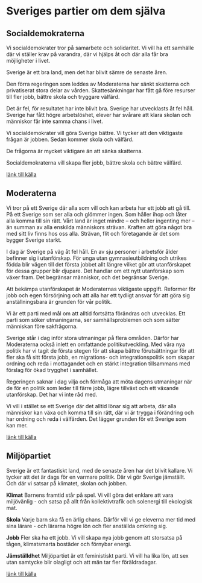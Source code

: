 # Sveriges partier om dem själva

## Socialdemokraterna

Vi socialdemokrater tror på samarbete och solidaritet. Vi vill ha ett samhälle där vi ställer krav på varandra, där vi hjälps åt och där alla får bra möjligheter i livet.

Sverige är ett bra land, men det har blivit sämre de senaste åren.

Den förra regeringen som leddes av Moderaterna har sänkt skatterna och privatiserat stora delar av vården. Skattesänkningar har fått gå före resurser till fler jobb, bättre skola och tryggare välfärd.

Det är fel, för resultatet har inte blivit bra. Sverige har utvecklasts åt fel håll. Sverige har fått högre arbetslöshet, elever har svårare att klara skolan och människor får inte samma chans i livet.

Vi socialdemokrater vill göra Sverige bättre. Vi tycker att den viktigaste frågan är jobben. Sedan kommer skola och välfärd.

De frågorna är mycket viktigare än att sänka skatterna.

Socialdemokraterna vill skapa fler jobb, bättre skola och bättre välfärd.

[länk till källa](http://www.socialdemokraterna.se/Internationellt/Other-languages/Lattlast/)

## Moderaterna

Vi tror på ett Sverige där alla som vill och kan arbeta har ett jobb att gå till. På ett Sverige som ser alla och glömmer ingen. Som håller ihop och låter alla komma till sin rätt. Vårt land är inget mindre – och heller ingenting mer – än summan av alla enskilda människors strävan. Kraften att göra något bra med sitt liv finns hos oss alla. Strävan, flit och företagande är det som bygger Sverige starkt.

I dag är Sverige på väg åt fel håll. En av sju personer i arbetsför ålder befinner sig i utanförskap. För unga utan gymnasieutbildning och utrikes födda blir vägen till det första jobbet allt längre vilket gör att utanförskapet för dessa grupper blir djupare. Det handlar om ett nytt utanförskap som växer fram. Det begränsar människor, och det begränsar Sverige.

Att bekämpa utanförskapet är Moderaternas viktigaste uppgift. Reformer för jobb och egen försörjning och att alla har ett tydligt ansvar för att göra sig anställningsbara är grunden för vår politik.

Vi är ett parti med mål om att alltid fortsätta förändras och utvecklas. Ett parti som söker utmaningarna, ser samhällsproblemen och som sätter människan före sakfrågorna.

Sverige står i dag inför stora utmaningar på flera områden. Därför har Moderaterna också inlett en omfattande politikutveckling. Med våra nya politik har vi tagit de första stegen för att skapa bättre förutsättningar för att fler ska få sitt första jobb, en migrations- och integrationspolitik som skapar ordning och reda i mottagandet och en stärkt integration tillsammans med förslag för ökad trygghet i samhället.

Regeringen saknar i dag vilja och förmåga att möta dagens utmaningar när de för en politik som leder till färre jobb, lägre tillväxt och ett växande utanförskap. Det har vi inte råd med.

Vi vill i stället se ett Sverige där det alltid lönar sig att arbeta, där alla människor kan växa och komma till sin rätt, där vi är trygga i förändring och har ordning och reda i välfärden. Det lägger grunden för ett Sverige som kan mer. 

[länk till källa](http://www.moderat.se/om-oss)

## Miljöpartiet

Sverige är ett fantastiskt land, med de senaste åren har det blivit kallare. Vi tycker att det är dags för en varmare politik. Där vi gör Sverige jämställt. Och där vi satsar på klimatet, skolan och jobben.

**Klimat**
Barnens framtid står på spel. Vi vill göra det enklare att vara miljövänlig - och satsa på allt från kollektivtrafik och solenergi till ekologisk mat.

**Skola**
Varje barn ska få en ärlig chans. Därför vill vi ge eleverna mer tid med sina lärare - och lärarna högre lön och fler anställda omkring sig.

**Jobb**
Fler ska ha ett jobb. Vi vill skapa nya jobb genom att storsatsa på tågen, klimatsmarta bostäder och förnybar energi.

**Jämställdhet** Miljöpartiet är ett feministiskt parti. Vi vill ha lika lön, att sex utan samtycke blir olagligt och att män tar fler föräldradagar.

[länk till källa](http://www.mp.se/politik)